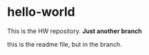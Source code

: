 # hello-world
This is the HW repository.
**Just another branch**

this is the readme file, but in the branch.
